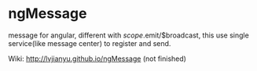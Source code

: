 ngMessage
=========

message for angular, different with $scope.$emit/$broadcast, this use single service(like message center) to register and send.

Wiki: http://lvjianyu.github.io/ngMessage   (not finished)

